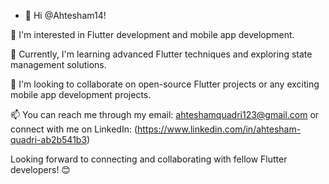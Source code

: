 - 👋 Hi @Ahtesham14!

👀 I'm interested in Flutter development and mobile app development.

🌱 Currently, I'm learning advanced Flutter techniques and exploring state management solutions.

💞️ I'm looking to collaborate on open-source Flutter projects or any exciting mobile app development projects.

📫 You can reach me through my email: ahteshamquadri123@gmail.com or connect with me on LinkedIn: (https://www.linkedin.com/in/ahtesham-quadri-ab2b541b3)

Looking forward to connecting and collaborating with fellow Flutter developers! 😊
